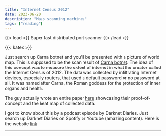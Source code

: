 ```yaml
---
title: "Internet Census 2012"
date: 2023-06-20
description: "Mass scanning machines"
tags: ["reading"]
---
```


{{< lead >}}
Super fast distributed port scanner
{{< /lead >}}

{{< katex >}}

Just search up Carna botnet and you'll be presented with a picture of world map. This is supposed to be the scan result of [Carna botnet](https://en.wikipedia.org/wiki/Carna_botnet).
The idea of this concept was to measure the extent of internet in what the creator called the Internet Census of 2012. The data was collected by infiltrating Internet devices, especially routers, that used a default password or no password at all. It was named after Carna, the Roman goddess for the protection of inner organs and health.

The guy actually wrote an entire paper [here](https://census2012.sourceforge.net/paper.html) showcasing their proof-of-concept and the heat map of collected data.

I got to know about this by a podcast episode by Darknet Diaries. Just search up Darknet Diaries on Spotify or Youtube (amazing content). Here is the website [link](https://darknetdiaries.com/episode/13/)

---
